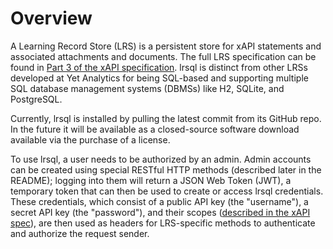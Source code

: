 # Overview

A Learning Record Store (LRS) is a persistent store for xAPI statements and associated attachments and documents. The full LRS specification can be found in [Part 3 of the xAPI specification](https://github.com/adlnet/xAPI-Spec/blob/master/xAPI-Communication.md#partthree). lrsql is distinct from other LRSs developed at Yet Analytics for being SQL-based and supporting multiple SQL database management systems (DBMSs) like H2, SQLite, and PostgreSQL.

Currently, lrsql is installed by pulling the latest commit from its GitHub repo. In the future it will be available as a closed-source software download available via the purchase of a license.

To use lrsql, a user needs to be authorized by an admin. Admin accounts can be created using special RESTful HTTP methods (described later in the README); logging into them will return a JSON Web Token (JWT), a temporary token that can then be used to create or access lrsql credentials. These credentials, which consist of a public API key (the "username"), a secret API key (the "password"), and their scopes ([described in the xAPI spec](https://github.com/adlnet/xAPI-Spec/blob/master/xAPI-Communication.md#42-oauth-10-authorization-scope)), are then used as headers for LRS-specific methods to authenticate and authorize the request sender.
